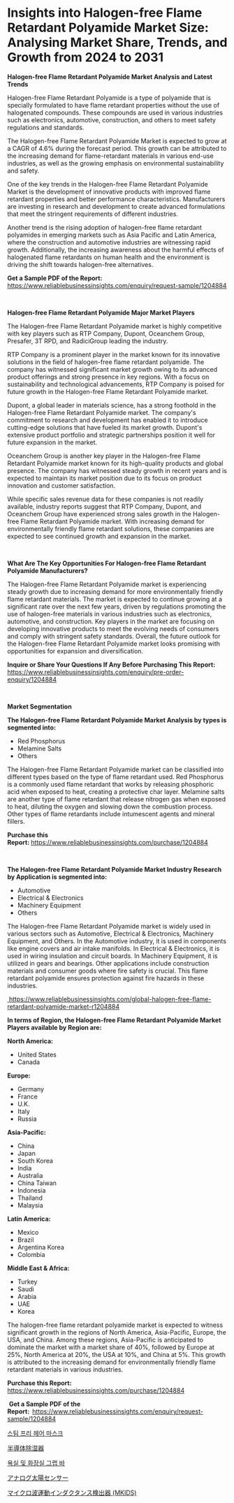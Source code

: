 <p><h1>Insights into Halogen-free Flame Retardant Polyamide Market Size: Analysing Market Share, Trends, and Growth from 2024 to 2031</h1></p><p><strong>Halogen-free Flame Retardant Polyamide Market Analysis and Latest Trends</strong></p>
<p><p>Halogen-free Flame Retardant Polyamide is a type of polyamide that is specially formulated to have flame retardant properties without the use of halogenated compounds. These compounds are used in various industries such as electronics, automotive, construction, and others to meet safety regulations and standards.</p><p>The Halogen-free Flame Retardant Polyamide Market is expected to grow at a CAGR of 4.6% during the forecast period. This growth can be attributed to the increasing demand for flame-retardant materials in various end-use industries, as well as the growing emphasis on environmental sustainability and safety.</p><p>One of the key trends in the Halogen-free Flame Retardant Polyamide Market is the development of innovative products with improved flame retardant properties and better performance characteristics. Manufacturers are investing in research and development to create advanced formulations that meet the stringent requirements of different industries.</p><p>Another trend is the rising adoption of halogen-free flame retardant polyamides in emerging markets such as Asia Pacific and Latin America, where the construction and automotive industries are witnessing rapid growth. Additionally, the increasing awareness about the harmful effects of halogenated flame retardants on human health and the environment is driving the shift towards halogen-free alternatives.</p></p>
<p><strong>Get a Sample PDF of the Report:&nbsp;</strong> <a href="https://www.reliablebusinessinsights.com/enquiry/request-sample/1204884">https://www.reliablebusinessinsights.com/enquiry/request-sample/1204884</a></p>
<p>&nbsp;</p>
<p><strong>Halogen-free Flame Retardant Polyamide Major Market Players</strong></p>
<p><p>The Halogen-free Flame Retardant Polyamide market is highly competitive with key players such as RTP Company, Dupont, Oceanchem Group, Presafer, 3T RPD, and RadiciGroup leading the industry. </p><p>RTP Company is a prominent player in the market known for its innovative solutions in the field of halogen-free flame retardant polyamide. The company has witnessed significant market growth owing to its advanced product offerings and strong presence in key regions. With a focus on sustainability and technological advancements, RTP Company is poised for future growth in the Halogen-free Flame Retardant Polyamide market.</p><p>Dupont, a global leader in materials science, has a strong foothold in the Halogen-free Flame Retardant Polyamide market. The company's commitment to research and development has enabled it to introduce cutting-edge solutions that have fueled its market growth. Dupont's extensive product portfolio and strategic partnerships position it well for future expansion in the market.</p><p>Oceanchem Group is another key player in the Halogen-free Flame Retardant Polyamide market known for its high-quality products and global presence. The company has witnessed steady growth in recent years and is expected to maintain its market position due to its focus on product innovation and customer satisfaction.</p><p>While specific sales revenue data for these companies is not readily available, industry reports suggest that RTP Company, Dupont, and Oceanchem Group have experienced strong sales growth in the Halogen-free Flame Retardant Polyamide market. With increasing demand for environmentally friendly flame retardant solutions, these companies are expected to see continued growth and expansion in the market.</p></p>
<p>&nbsp;</p>
<p><strong>What Are The Key Opportunities For Halogen-free Flame Retardant Polyamide Manufacturers?</strong></p>
<p><p>The Halogen-free Flame Retardant Polyamide market is experiencing steady growth due to increasing demand for more environmentally friendly flame retardant materials. The market is expected to continue growing at a significant rate over the next few years, driven by regulations promoting the use of halogen-free materials in various industries such as electronics, automotive, and construction. Key players in the market are focusing on developing innovative products to meet the evolving needs of consumers and comply with stringent safety standards. Overall, the future outlook for the Halogen-free Flame Retardant Polyamide market looks promising with opportunities for expansion and diversification.</p></p>
<p><strong>Inquire or Share Your Questions If Any Before Purchasing This Report:</strong> <a href="https://www.reliablebusinessinsights.com/enquiry/pre-order-enquiry/1204884">https://www.reliablebusinessinsights.com/enquiry/pre-order-enquiry/1204884</a></p>
<p>&nbsp;</p>
<p><strong>Market Segmentation</strong></p>
<p><strong>The Halogen-free Flame Retardant Polyamide Market Analysis by types is segmented into:</strong></p>
<p><ul><li>Red Phosphorus</li><li>Melamine Salts</li><li>Others</li></ul></p>
<p><p>The Halogen-free Flame Retardant Polyamide market can be classified into different types based on the type of flame retardant used. Red Phosphorus is a commonly used flame retardant that works by releasing phosphoric acid when exposed to heat, creating a protective char layer. Melamine salts are another type of flame retardant that release nitrogen gas when exposed to heat, diluting the oxygen and slowing down the combustion process. Other types of flame retardants include intumescent agents and mineral fillers.</p></p>
<p><strong>Purchase this Report:&nbsp;</strong><a href="https://www.reliablebusinessinsights.com/purchase/1204884">https://www.reliablebusinessinsights.com/purchase/1204884</a></p>
<p>&nbsp;</p>
<p><strong>The Halogen-free Flame Retardant Polyamide Market Industry Research by Application is segmented into:</strong></p>
<p><ul><li>Automotive</li><li>Electrical & Electronics</li><li>Machinery Equipment</li><li>Others</li></ul></p>
<p><p>The Halogen-free Flame Retardant Polyamide market is widely used in various sectors such as Automotive, Electrical & Electronics, Machinery Equipment, and Others. In the Automotive industry, it is used in components like engine covers and air intake manifolds. In Electrical & Electronics, it is used in wiring insulation and circuit boards. In Machinery Equipment, it is utilized in gears and bearings. Other applications include construction materials and consumer goods where fire safety is crucial. This flame retardant polyamide ensures protection against fire hazards in these industries.</p></p>
<p><a href="https://www.reliablebusinessinsights.com/global-halogen-free-flame-retardant-polyamide-market-r1204884">&nbsp;https://www.reliablebusinessinsights.com/global-halogen-free-flame-retardant-polyamide-market-r1204884</a></p>
<p><strong>In terms of Region, the Halogen-free Flame Retardant Polyamide Market Players available by Region are:</strong></p>
<p>
    <p> <strong> North America: </strong>
        <ul>
            <li>United States</li>
            <li>Canada</li>
        </ul>
        </p> 
    <p> <strong> Europe: </strong>
        <ul>
            <li>Germany</li>
            <li>France</li>
            <li>U.K.</li>
            <li>Italy</li>
            <li>Russia</li>
        </ul>
        </p> 
    <p> <strong> Asia-Pacific: </strong>
        <ul>
            <li>China</li>
            <li>Japan</li>
            <li>South Korea</li>
            <li>India</li>
            <li>Australia</li>
            <li>China Taiwan</li>
            <li>Indonesia</li>
            <li>Thailand</li>
            <li>Malaysia</li>
        </ul>
        </p> 
    <p> <strong> Latin America: </strong>
        <ul>
            <li>Mexico</li>
            <li>Brazil</li>
            <li>Argentina Korea</li>
            <li>Colombia</li>
        </ul>
        </p> 
    <p> <strong> Middle East & Africa: </strong>
        <ul>
            <li>Turkey</li>
            <li>Saudi</li>
            <li>Arabia</li>
            <li>UAE</li>
            <li>Korea</li>
        </ul>
    </p>
    </p>
<p><p>The halogen-free flame retardant polyamide market is expected to witness significant growth in the regions of North America, Asia-Pacific, Europe, the USA, and China. Among these regions, Asia-Pacific is anticipated to dominate the market with a market share of 40%, followed by Europe at 25%, North America at 20%, the USA at 10%, and China at 5%. This growth is attributed to the increasing demand for environmentally friendly flame retardant materials in various industries.</p></p>
<p><strong>Purchase this Report: </strong><a href="https://www.reliablebusinessinsights.com/purchase/1204884">https://www.reliablebusinessinsights.com/purchase/1204884</a></p>
<p>&nbsp;<strong>Get a Sample PDF of the Report:&nbsp;&nbsp;</strong><a href="https://www.reliablebusinessinsights.com/enquiry/request-sample/1204884">https://www.reliablebusinessinsights.com/enquiry/request-sample/1204884</a></p>
<p><strong></strong></p>
<p><p><a href="https://github.com/valroy852/Market-Research-Report-List-1/blob/main/2192028106448.md">스팀 프리 헤어 마스크</a></p><p><a href="https://medium.com/@alexsania91/%E5%8D%8A%E5%B0%8E%E4%BD%93%E9%99%A4%E6%B9%BF%E6%A9%9F%E3%81%AE%E5%B8%82%E5%A0%B4%E5%88%86%E6%9E%90-%E3%81%9D%E3%81%AEcagr-%E5%B8%82%E5%A0%B4%E3%82%BB%E3%82%B0%E3%83%A1%E3%83%B3%E3%83%86%E3%83%BC%E3%82%B7%E3%83%A7%E3%83%B3-%E3%81%8A%E3%82%88%E3%81%B3%E3%82%B0%E3%83%AD%E3%83%BC%E3%83%90%E3%83%AB%E7%94%A3%E6%A5%AD%E6%A6%82%E8%A6%81-e20d32f62a46">半導体除湿器</a></p><p><a href="https://github.com/royErdmtyan906778/Market-Research-Report-List-2/blob/main/4635033106447.md">욕실 및 화장실 그랩 바</a></p><p><a href="https://github.com/CarlieShields/Market-Research-Report-List-1/blob/main/3582273111497.md">アナログ太陽センサー</a></p><p><a href="https://medium.com/@elenorkiehn/%E3%83%9E%E3%82%A4%E3%82%AF%E3%83%AD%E6%B3%A2%E5%8B%95%E5%8A%9B%E8%AA%98%E5%B0%8E%E6%A4%9C%E5%87%BA%E5%99%A8-mkids-%E5%B8%82%E5%A0%B4%E3%81%AF-%E5%B8%82%E5%A0%B4%E3%82%B7%E3%82%A7%E3%82%A2-%E5%B8%82%E5%A0%B4%E3%83%88%E3%83%AC%E3%83%B3%E3%83%89-%E5%B8%82%E5%A0%B4%E6%88%90%E9%95%B7%E3%81%AB%E9%96%A2%E3%81%99%E3%82%8B%E6%83%85%E5%A0%B1%E3%82%92%E6%8F%90%E4%BE%9B%E3%81%97%E3%81%A6%E3%81%84%E3%81%BE%E3%81%99-59bf04771119">マイクロ波運動インダクタンス検出器 (MKIDS)</a></p></p>